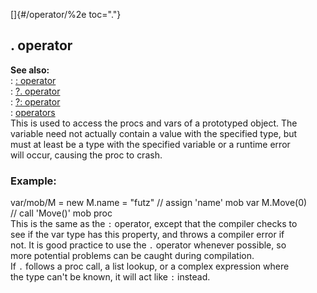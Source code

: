 []{#/operator/%2e toc="."}    
## . operator    
**See also:**    
:   [: operator](/ref/operator/:.md)    
:   [?. operator](/ref/operator/%3f%2e.md)    
:   [?: operator](/ref/operator/%3f:.md)    
:   [operators](/ref/operator.md)    
This is used to access the procs and vars of a prototyped object. The    
variable need not actually contain a value with the specified type, but    
must at least be a type with the specified variable or a runtime error    
will occur, causing the proc to crash.    
### Example:    
var/mob/M = new M.name = \"futz\" // assign \'name\' mob var M.Move(0)    
// call \'Move()\' mob proc    
This is the same as the `:` operator, except that the compiler checks to    
see if the var type has this property, and throws a compiler error if    
not. It is good practice to use the `.` operator whenever possible, so    
more potential problems can be caught during compilation.    
If `.` follows a proc call, a list lookup, or a complex expression where    
the type can\'t be known, it will act like `:` instead.  